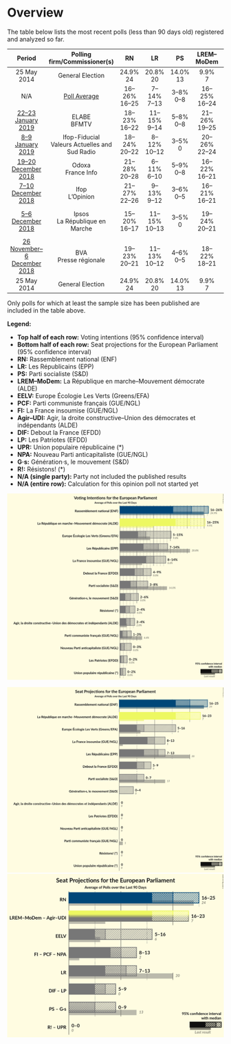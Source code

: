 # Overview

The table below lists the most recent polls (less than 90 days old) registered and analyzed so far.

| Period     | Polling firm/Commissioner(s) | RN | LR | PS | LREM–MoDem | EELV | PCF | FI | Agir–UDI | DlF | LP | UPR | NPA | G·s | R! |
|:----------:|:----------------------------:|:--:|:--:|:--:|:--:|:--:|:--:|:--:|:--:|:--:|:--:|:--:|:--:|:--:|:--:|
| 25 May 2014 | General Election | 24.9% <br> 24 | 20.8% <br> 20 | 14.0% <br> 13 | 9.9% <br> 7 | 9.0% <br> 6 | 6.6% <br> 1 | 6.6% <br> 1 | 2.0% <br> 0 | 0.0% <br> 0 | 0.0% <br> 0 | 0.0% <br> 0 | 0.0% <br> 0 | 0.0% <br> 0 | 0.0% <br> 0 |
| N/A | [Poll Average](average.html) | 16–26% <br> 16–25 | 7–14% <br> 7–13 | 3–8% <br> 0–8 | 16–25% <br> 16–24 | 5–15% <br> 5–16 | 1–3% <br> 0 | 8–14% <br> 7–13 | 2–4% <br> 0 | 4–9% <br> 0–9 | 0–2% <br> 0 | 0–2% <br> 0 | 0–3% <br> 0 | 2–6% <br> 0–4 | 2–4% <br> 0 |
| [22–23 January 2019](2019-01-23-ELABE.html) | ELABE <br> BFMTV | 18–23% <br> 16–22 | 11–15% <br> 9–14 | 5–8% <br> 0–8 | 21–26% <br> 19–25 | 7–11% <br> 6–10 | 1–3% <br> 0 | 8–11% <br> 7–11 | 2–4% <br> 0 | 4–7% <br> 0–6 | 1–2% <br> 0 | 1–2% <br> 0 | 0–1% <br> 0 | 1–3% <br> 0 | N/A <br> N/A |
| [8–9 January 2019](2019-01-09-Ifop-Fiducial.html) | Ifop-Fiducial <br> Valeurs Actuelles and Sud Radio | 18–24% <br> 20–22 | 8–12% <br> 10–12 | 3–5% <br> 0 | 20–26% <br> 22–24 | 5–8% <br> 6–7 | 2–4% <br> 0 | 8–12% <br> 8–10 | 3–5% <br> 0 | 6–9% <br> 7–8 | 1–2% <br> 0 | 0–1% <br> 0 | 1–2% <br> 0 | 2–4% <br> 0 | 2–4% <br> 0 |
| [19–20 December 2018](2018-12-20-Odoxa.html) | Odoxa <br> France Info | 21–28% <br> 20–28 | 6–11% <br> 6–10 | 5–9% <br> 0–8 | 16–22% <br> 16–21 | 5–9% <br> 0–8 | 1–3% <br> 0 | 9–14% <br> 9–14 | 2–4% <br> 0 | 5–9% <br> 5–8 | 0–2% <br> 0 | 0–2% <br> 0 | 2–4% <br> 0 | 2–5% <br> 0 | 2–5% <br> 0 |
| [7–10 December 2018](2018-12-10-Ifop.html) | Ifop <br> L’Opinion | 21–27% <br> 22–26 | 9–13% <br> 9–12 | 3–6% <br> 0–5 | 16–21% <br> 16–21 | 6–10% <br> 6–9 | 2–4% <br> 0 | 7–11% <br> 8–11 | 2–4% <br> 0 | 6–10% <br> 7–9 | 1–2% <br> 0 | 0–1% <br> 0 | 1–2% <br> 0 | 3–5% <br> 0 | 2–4% <br> 0 |
| [5–6 December 2018](2018-12-06-Ipsos.html) | Ipsos <br> La République en Marche | 15–20% <br> 16–17 | 11–15% <br> 10–13 | 3–5% <br> 0 | 19–24% <br> 20–21 | 12–16% <br> 13–16 | 1–2% <br> 0 | 10–14% <br> 10–12 | 2–4% <br> 0 | 5–8% <br> 5 | 0–1% <br> 0 | 0–1% <br> 0 | 1–2% <br> 0 | 2–5% <br> 0 | 2–5% <br> 0 |
| [26 November–6 December 2018](2018-12-06-BVA.html) | BVA <br> Presse régionale | 19–23% <br> 20–21 | 11–13% <br> 10–12 | 4–6% <br> 0–5 | 18–22% <br> 18–21 | 6–8% <br> 6–7 | 2–3% <br> 0 | 9–11% <br> 9–10 | 2–4% <br> 0 | 6–8% <br> 6–7 | 1% <br> 0 | 1% <br> 0 | 1% <br> 0 | 4–6% <br> 0–5 | 2–3% <br> 0 |
| 25 May 2014 | General Election | 24.9% <br> 24 | 20.8% <br> 20 | 14.0% <br> 13 | 9.9% <br> 7 | 9.0% <br> 6 | 6.6% <br> 1 | 6.6% <br> 1 | 2.0% <br> 0 | 0.0% <br> 0 | 0.0% <br> 0 | 0.0% <br> 0 | 0.0% <br> 0 | 0.0% <br> 0 | 0.0% <br> 0 |

Only polls for which at least the sample size has been published are included in the table above.

**Legend:**
+ **Top half of each row:** Voting intentions (95% confidence interval)
+ **Bottom half of each row:** Seat projections for the European Parliament (95% confidence interval)
+ **RN:** Rassemblement national (ENF)
+ **LR:** Les Républicains (EPP)
+ **PS:** Parti socialiste (S&D)
+ **LREM–MoDem:** La République en marche–Mouvement démocrate (ALDE)
+ **EELV:** Europe Écologie Les Verts (Greens/EFA)
+ **PCF:** Parti communiste français (GUE/NGL)
+ **FI:** La France insoumise (GUE/NGL)
+ **Agir–UDI:** Agir, la droite constructive–Union des démocrates et indépendants (ALDE)
+ **DlF:** Debout la France (EFDD)
+ **LP:** Les Patriotes (EFDD)
+ **UPR:** Union populaire républicaine (*)
+ **NPA:** Nouveau Parti anticapitaliste (GUE/NGL)
+ **G·s:** Génération·s, le mouvement (S&D)
+ **R!:** Résistons! (*)
+ **N/A (single party):** Party not included the published results
+ **N/A (entire row):** Calculation for this opinion poll not started yet


![Graph with voting intentions not yet produced](average.png "Voting Intentions")

![Graph with seats not yet produced](average-seats.png "Seats")
![Graph with coalitions seats not yet produced](average-coalitions-seats.png "Coalitions Seats")
